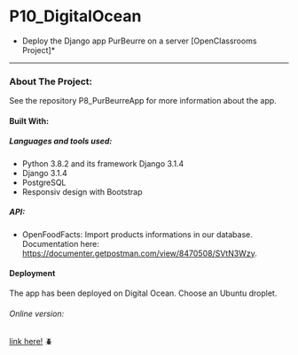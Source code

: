 # P10_DigitalOcean 
* Deploy the Django app PurBeurre on a server [OpenClassrooms Project]*
*****************************************************************************************************************
### About The Project:
See the repository P8_PurBeurreApp for more information about the app.

#### Built With:
##### Languages and tools used:
- Python 3.8.2 and its framework Django 3.1.4
- Django 3.1.4
- PostgreSQL
- Responsiv design with Bootstrap
##### API:
- OpenFoodFacts: Import products informations in our database. Documentation here: https://documenter.getpostman.com/view/8470508/SVtN3Wzy.

#### Deployment
The app has been deployed on Digital Ocean. Choose an Ubuntu droplet.
###### Online version:
[link here!](http://134.122.106.30/) :beetle:
 